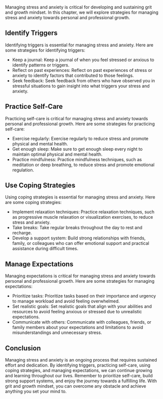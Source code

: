 
Managing stress and anxiety is critical for developing and sustaining grit and growth mindset. In this chapter, we will explore strategies for managing stress and anxiety towards personal and professional growth.

Identify Triggers
-----------------

Identifying triggers is essential for managing stress and anxiety. Here are some strategies for identifying triggers:

* Keep a journal: Keep a journal of when you feel stressed or anxious to identify patterns or triggers.
* Reflect on past experiences: Reflect on past experiences of stress or anxiety to identify factors that contributed to those feelings.
* Seek feedback: Seek feedback from others who have observed you in stressful situations to gain insight into what triggers your stress and anxiety.

Practice Self-Care
------------------

Practicing self-care is critical for managing stress and anxiety towards personal and professional growth. Here are some strategies for practicing self-care:

* Exercise regularly: Exercise regularly to reduce stress and promote physical and mental health.
* Get enough sleep: Make sure to get enough sleep every night to maintain optimal physical and mental health.
* Practice mindfulness: Practice mindfulness techniques, such as meditation or deep breathing, to reduce stress and promote emotional regulation.

Use Coping Strategies
---------------------

Using coping strategies is essential for managing stress and anxiety. Here are some coping strategies:

* Implement relaxation techniques: Practice relaxation techniques, such as progressive muscle relaxation or visualization exercises, to reduce stress and anxiety.
* Take breaks: Take regular breaks throughout the day to rest and recharge.
* Develop a support system: Build strong relationships with friends, family, or colleagues who can offer emotional support and practical assistance during difficult times.

Manage Expectations
-------------------

Managing expectations is critical for managing stress and anxiety towards personal and professional growth. Here are some strategies for managing expectations:

* Prioritize tasks: Prioritize tasks based on their importance and urgency to manage workload and avoid feeling overwhelmed.
* Set realistic goals: Set realistic goals that align with your abilities and resources to avoid feeling anxious or stressed due to unrealistic expectations.
* Communicate with others: Communicate with colleagues, friends, or family members about your expectations and limitations to avoid misunderstandings and unnecessary stress.

Conclusion
----------

Managing stress and anxiety is an ongoing process that requires sustained effort and dedication. By identifying triggers, practicing self-care, using coping strategies, and managing expectations, we can continue growing and learning throughout our lives. Remember to prioritize self-care, build strong support systems, and enjoy the journey towards a fulfilling life. With grit and growth mindset, you can overcome any obstacle and achieve anything you set your mind to.
